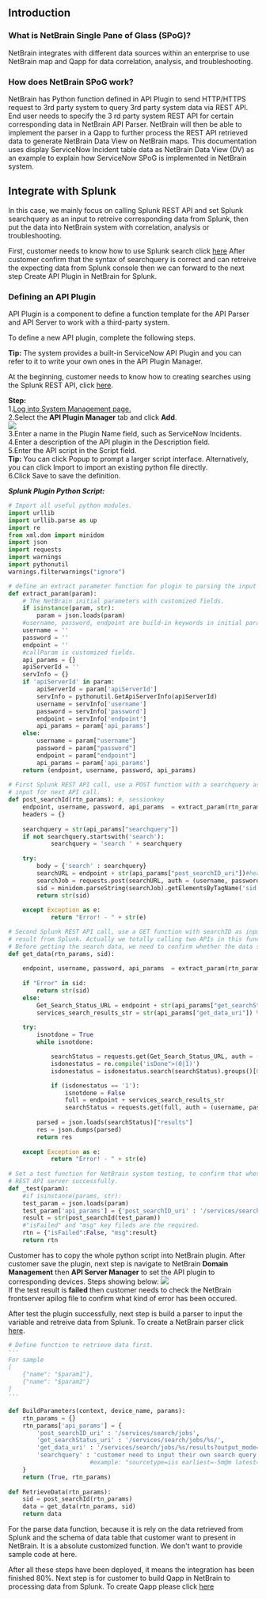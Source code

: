 
## Introduction
### What is NetBrain Single Pane of Glass (SPoG)?
NetBrain integrates with different data sources within an enterprise to use NetBrain map and Qapp for
data correlation, analysis, and troubleshooting.

### How does NetBrain SPoG work?
NetBrain has Python function defined in API Plugin to send HTTP/HTTPS request to 3rd party system to
query 3rd party system data via REST API. End user needs to specify the 3
rd party system REST API for 
certain corresponding data in NetBrain API Parser. NetBrain will then be able to implement the parser in
a Qapp to further process the REST API retrieved data to generate NetBrain Data View on NetBrain
maps.
This documentation uses display ServiceNow Incident table data as NetBrain Data View (DV) as an
example to explain how ServiceNow SPoG is implemented in NetBrain system.


## Integrate with Splunk
In this case, we mainly focus on  calling Splunk REST API and set Splunk searchquery as an input to retreive corresponding data from Splunk, then put the data into NetBrain system with correlation, analysis or troubleshooting. 

First, customer needs to know how to use Splunk search click [here](https://docs.splunk.com/Documentation/Splunk/7.2.5/Search/GetstartedwithSearch)
After customer confirm that the syntax of searchquery is correct and can retreive the expecting data from Splunk console then we can forward to the next step Create API Plugin in NetBrain for Splunk.

### Defining an API Plugin
API Plugin is a component to define a function template for the API Parser and API Server to work with a third-party system.<br>

To define a new API plugin, complete the following steps.<br>

**Tip:** The system provides a built-in ServiceNow API Plugin and you can refer to it to write your own ones in the API Plugin Manager.

At the beginning, customer needs to know how to creating searches using the Splunk REST API, click [here](https://docs.splunk.com/Documentation/Splunk/7.2.5/RESTTUT/RESTsearches). 

**Step:**<br>
1.[Log into System Management page.](https://www.netbraintech.com/docs/ie71/help/logging-in-system-admin-page.htm)<br>
2.Select the **API Plugin Manager** tab and click **Add**. <br>
<img src="images\add_plugin_manager.png" /><br>
3.Enter a name in the Plugin Name field, such as ServiceNow Incidents.<br>
4.Enter a description of the API plugin in the Description field.<br>
5.Enter the API script in the Script field. <br>
**Tip:** You can click Popup to prompt a larger script interface. Alternatively, you can click Import to import an existing python file directly.<br>
6.Click Save to save the definition.

***Splunk Plugin Python Script:***


```python
# Import all useful python modules.
import urllib
import urllib.parse as up
import re
from xml.dom import minidom
import json
import requests
import warnings
import pythonutil
warnings.filterwarnings("ignore")

# define an extract parameter function for plugin to parsing the input variables value from parser input.
def extract_param(param):
    # The NetBrain initial parameters with customized fields.
    if isinstance(param, str):
        param = json.loads(param)  
    #username, password, endpoint are build-in keywords in initial param.
    username = ''
    password = ''
    endpoint = ''
    #callParam is customized fields.
    api_params = {}
    apiServerId = ''
    servInfo = {}
    if 'apiServerId' in param:
        apiServerId = param['apiServerId']
        servInfo = pythonutil.GetApiServerInfo(apiServerId)
        username = servInfo['username']
        password = servInfo['password']
        endpoint = servInfo['endpoint']
        api_params = param['api_params']
    else:
        username = param["username"]
        password = param["password"]
        endpoint = param["endpoint"]
        api_params = param['api_params']
    return (endpoint, username, password, api_params)
 
# First Splunk REST API call, use a POST function with a searchquery as input to create a search ID which will be a required 
# input for next API call.             
def post_searchId(rtn_params): #, sessionkey
    endpoint, username, password, api_params  = extract_param(rtn_params)
    headers = {}
  
    searchquery = str(api_params["searchquery"])
    if not searchquery.startswith('search'):
            searchquery = 'search ' + searchquery
    
    try:
        body = {'search' : searchquery}  
        searchURL = endpoint + str(api_params["post_searchID_uri"])#headers = headers
        searchJob = requests.post(searchURL, auth = (username, password), data = body, verify=False).content
        sid = minidom.parseString(searchJob).getElementsByTagName('sid')[0].childNodes[0].nodeValue
        return str(sid)
    
    except Exception as e:
            return "Error! - " + str(e)

# Second Splunk REST API call, use a GET function with searchID as input which from previous API call to get the expect data 
# result from Splunk. Actually we totally calling two APIs in this function, one is search status API the other is getting data.
# Before getting the search data, we need to confirm whether the data searching in Splunk is finished. 
def get_data(rtn_params, sid):
    
    endpoint, username, password, api_params  = extract_param(rtn_params)
    
    if "Error" in sid:
        return str(sid)
    else:
        Get_Search_Status_URL = endpoint + str(api_params["get_searchStatus_uri"]) %sid
        services_search_results_str = str(api_params["get_data_uri"]) %sid
      
    try:
        isnotdone = True
        while isnotdone:

            searchStatus = requests.get(Get_Search_Status_URL, auth = (username, password), verify = False).content.decode('utf-8')
            isdonestatus = re.compile('isDone">(0|1)')
            isdonestatus = isdonestatus.search(searchStatus).groups()[0]

            if (isdonestatus == '1'):
                isnotdone = False
                full = endpoint + services_search_results_str
                searchStatus = requests.get(full, auth = (username, password), verify = False).content
        
        parsed = json.loads(searchStatus)["results"]
        res = json.dumps(parsed)
        return res        
                
    except Exception as e:
            return "Error! - " + str(e)
        
# Set a test function for NetBrain system testing, to confirm that whether the NetBrain front server connect with Splunk 
# REST API server successfully.  
def _test(param):
    #if isinstance(params, str):
    test_param = json.loads(param)
    test_param['api_params'] = {'post_searchID_uri' : '/services/search/jobs', 'searchquery' : 'sourcetype=iis'}
    result = str(post_searchId(test_param))
    #"isFailed" and "msg" key fileds are the required.
    rtn = {"isFailed":False, "msg":result}
    return rtn
```

Customer has to copy the whole python script into NetBrain plugin. After customer save the plugin, next step is navigate to NetBrain **Domain Management** then **API Server Manager** to set the API plugin to corresponding devices. Steps showing below:
<img src="images\api_manage_step.png" /><br>
If the test result is **failed** then customer needs to check the NetBrain frontserver apilog file to confirm what kind of error has been occured.

After test the plugin successfully, next step is build a parser to input the variable and retreive data from Splunk.
To create a NetBrain parser click [here](https://www.netbraintech.com/ftp/IE71/OnlineHelp/creating-an-api-parser.htm).



```python
# Define function to retrieve data first.
'''
For sample
[
    {"name": "$param1"},
    {"name": "$param2"}
]
'''

def BuildParameters(context, device_name, params):
    rtn_params = {}
    rtn_params['api_params'] = {
        'post_searchID_uri' : '/services/search/jobs',
        'get_searchStatus_uri' : '/services/search/jobs/%s/',
        'get_data_uri' : '/services/search/jobs/%s/results?output_mode=json&count=0',
        'searchquery' : 'customer need to input their own search query at here'
                       #example: "sourcetype=iis earliest=-5m@m latest=now() | timechart span=5m count as Number by c_ip"
    }
    return (True, rtn_params)
	
def RetrieveData(rtn_params):
    sid = post_searchId(rtn_params)
    data = get_data(rtn_params, sid)
    return data
```

For the parse data function, because it is rely on the data retrieved from Splunk and the schema of data table that customer want to present in NetBrain. It is a absolute customized function. We don't want to provide sample code at here.

After all these steps have been deployed, it means the integration has been finished 80%. Next step is for customer to build Qapp in NetBrain to processing data from Splunk. To create Qapp please click [here](https://www.netbraintech.com/ftp/DE10/OnlineHelp/HTML.html?create_qapp.htm)


```python

```
